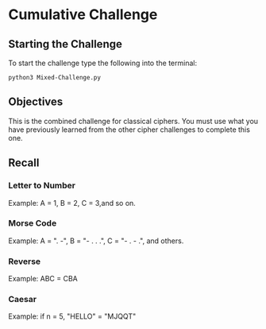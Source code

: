 # Cumulative Challenge

## Starting the Challenge

To start the challenge type the following into the terminal:

```language-shell
python3 Mixed-Challenge.py
```

## Objectives

This is the combined challenge for classical ciphers.
You must use what you have previously learned from the other cipher challenges to complete this one.

## Recall
### Letter to Number
Example: A = 1, B = 2, C = 3,and so on.

### Morse Code
Example: A = ". -", B = "- . . .", C = "- . - .", and others.

### Reverse
Example: ABC = CBA

### Caesar
Example: if n = 5, "HELLO" = "MJQQT"
